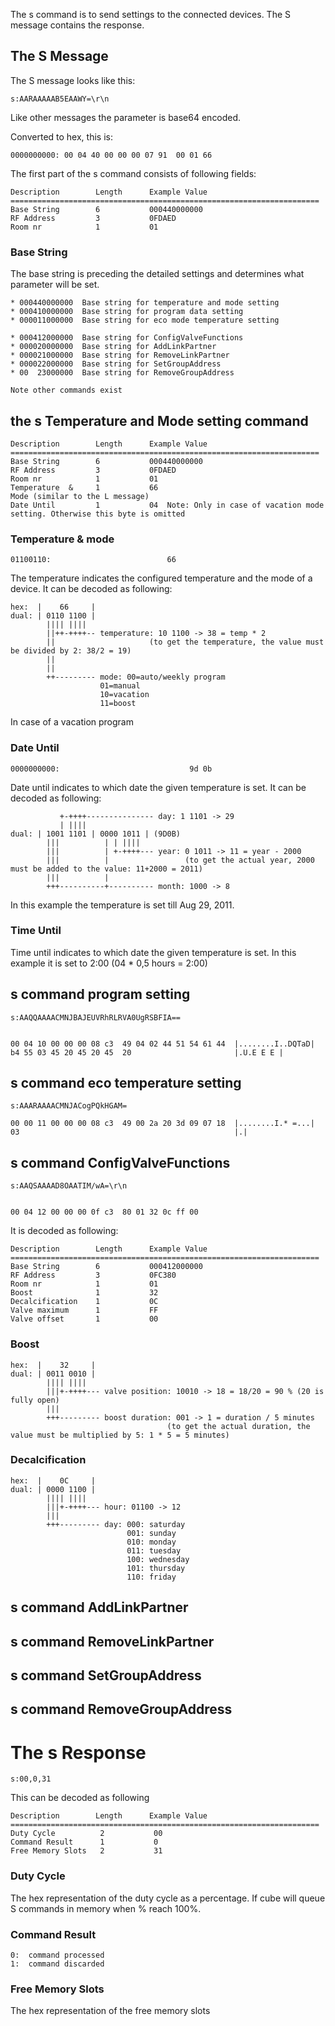 
The s command is to send settings to the connected devices.
The S message contains the response.

## The S Message
 
The S message looks like this:

    s:AARAAAAAB5EAAWY=\r\n

Like other messages the parameter is base64 encoded.

Converted to hex, this is: 

    0000000000: 00 04 40 00 00 00 07 91  00 01 66 

The first part of the s command  consists of following fields:

    Description        Length      Example Value
    =====================================================================
    Base String        6           000440000000
    RF Address         3           0FDAED
    Room nr            1           01

### Base String

The base string is preceding the detailed settings and determines what parameter will be set.
	
	* 000440000000	Base string for temperature and mode setting
	* 000410000000  Base string for program data setting
	* 000011000000  Base string for eco mode temperature setting

	* 000412000000  Base string for ConfigValveFunctions
	* 000020000000  Base string for AddLinkPartner
	* 000021000000  Base string for RemoveLinkPartner
	* 000022000000  Base string for SetGroupAddress
	* 00  23000000  Base string for RemoveGroupAddress

	Note other commands exist

## the s Temperature and Mode setting command

    Description        Length      Example Value
    =====================================================================
    Base String        6           000440000000
    RF Address         3           0FDAED
    Room nr            1           01
    Temperature  &     1           66
	Mode (similar to the L message)
	Date Until		   1           04  Note: Only in case of vacation mode setting. Otherwise this byte is omitted

	
	
### Temperature & mode

    01100110:                          66

The temperature indicates the configured temperature and the mode of a device. It can be decoded as following:

    hex:  |    66     |
    dual: | 0110 1100 |
            |||| ||||
            ||++-++++-- temperature: 10 1100 -> 38 = temp * 2
            ||                     (to get the temperature, the value must be divided by 2: 38/2 = 19)
            ||
            ||
            ++--------- mode: 00=auto/weekly program
                        01=manual
                        10=vacation
                        11=boost
					
In case of a vacation program
### Date Until

    0000000000:                             9d 0b

Date until indicates to which date the given temperature is set. It can be decoded as following:

               +-++++--------------- day: 1 1101 -> 29
               | ||||  
    dual: | 1001 1101 | 0000 1011 | (9D0B)
            |||          | | ||||
            |||          | +-++++--- year: 0 1011 -> 11 = year - 2000
            |||          |                 (to get the actual year, 2000 must be added to the value: 11+2000 = 2011)
            |||          |
            +++----------+---------- month: 1000 -> 8

In this example the temperature is set till Aug 29, 2011.

### Time Until


Time until indicates to which date the given temperature is set. In this example it is set to 2:00 (04 * 0,5 hours = 2:00)

## s command program setting

	s:AAQQAAAACMNJBAJEUVRhRLRVA0UgRSBFIA==

  
	00 04 10 00 00 00 08 c3  49 04 02 44 51 54 61 44  |........I..DQTaD|
	b4 55 03 45 20 45 20 45  20                       |.U.E E E |


## s command eco temperature  setting

	s:AAARAAAACMNJACogPQkHGAM=

	00 00 11 00 00 00 08 c3  49 00 2a 20 3d 09 07 18  |........I.* =...|
	03                                                |.|

## s command ConfigValveFunctions
    
	s:AAQSAAAAD8OAATIM/wA=\r\n
  

	00 04 12 00 00 00 0f c3  80 01 32 0c ff 00
  
It is decoded as following:

	Description        Length      Example Value
	=====================================================================
	Base String        6           000412000000
	RF Address         3           0FC380
	Room nr            1           01
	Boost              1           32
	Decalcification    1           0C
	Valve maximum      1           FF
	Valve offset       1           00

### Boost

    hex:  |    32     |
    dual: | 0011 0010 |
            |||| ||||
            |||+-++++--- valve position: 10010 -> 18 = 18/20 = 90 % (20 is fully open)
            |||
            +++--------- boost duration: 001 -> 1 = duration / 5 minutes
                                       (to get the actual duration, the value must be multiplied by 5: 1 * 5 = 5 minutes)

### Decalcification

    hex:  |    0C     |
    dual: | 0000 1100 |
            |||| ||||
            |||+-++++--- hour: 01100 -> 12
            |||
            +++--------- day: 000: saturday
                              001: sunday
                              010: monday
                              011: tuesday
                              100: wednesday
                              101: thursday
                              110: friday
                              
## s command AddLinkPartner


## s command RemoveLinkPartner


## s command SetGroupAddress


## s command RemoveGroupAddress



# The s Response

	s:00,0,31

This can be decoded as following

	Description        Length      Example Value
	=====================================================================
	Duty Cycle          2           00 
	Command Result      1           0
	Free Memory Slots   2           31

### Duty Cycle

The hex representation of the duty cycle as a percentage.
If cube will queue S commands in memory when % reach 100%.

### Command Result

	0:	command processed
	1:	command discarded

### Free Memory Slots

The hex representation of the free memory slots
